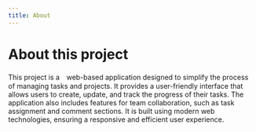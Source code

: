```yaml
---
title: About
---
```


# About this project

This project is a　web-based application designed to simplify the process of managing tasks and projects. It provides a user-friendly interface that allows users to create, update, and track the progress of their tasks. The application also includes features for team collaboration, such as task assignment and comment sections. It is built using modern web technologies, ensuring a responsive and efficient user experience.
